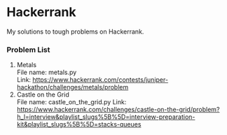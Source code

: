 # Hackerrank
My solutions to tough problems on Hackerrank.  

### Problem List
1. Metals  
File name: metals.py  
Link: https://www.hackerrank.com/contests/juniper-hackathon/challenges/metals/problem
2. Castle on the Grid  
File name: castle_on_the_grid.py
Link: https://www.hackerrank.com/challenges/castle-on-the-grid/problem?h_l=interview&playlist_slugs%5B%5D=interview-preparation-kit&playlist_slugs%5B%5D=stacks-queues
